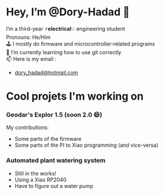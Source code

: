 # Hey, I’m @Dory-Hadad 👋
I’m a third-year ⚡**electrical**💡 engineering student  
Pronouns: He/Him  
🕹️ I mostly do firmware and microcontroller-related programs  
🌱 I’m currently learning how to use git correctly    
📫 Here is my email :
- dory_hadad@hotmail.com

# Cool projets I'm working on

### Geodar's Explor 1.5 (soon 2.0 😄)  
My contributions:
- Some parts of the firmware  
- Some parts of the PI to Xiao programming (and vice-versa)  
### Automated plant watering system
- Still in the works!
- Using a Xiao RP2040
- Have to figure out a water pump 
<!--
this is a comment
>
<!---
Dory-Hadad/Dory-Hadad is a ✨ special ✨ repository because its `README.md` (this file) appears on your GitHub profile.
You can click the Preview link to take a look at your changes.
--->
